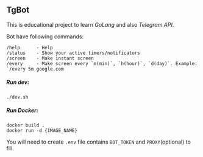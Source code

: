 ## TgBot
This is educational project to learn *GoLang* and also *Telegram API*.   

Bot have following commands:
```
/help      - Help
/status    - Show your active timers/notificators
/screen    - Make instant screen
/every     - Make screen every `m(min)`, `h(hour)`, `d(day)`. Example: `/every 5m google.com
```

##### Run dev:
```
./dev.sh
```

##### Run Docker:
```
docker build .
docker run -d {IMAGE_NAME}
```

You will need to create `.env` file contains `BOT_TOKEN` and `PROXY`(optional) to fill.